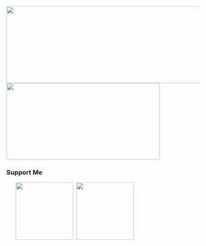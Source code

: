   <img width="600" height="200" src="https://github-readme-stats.vercel.app/api?username=arxari&show_icons=true&theme=vision-friendly-dark">
  <img width="400" height="200" src="https://github-readme-stats.vercel.app/api/top-langs/?username=arxari&size_weight=0.0005&count_weight=0.3&layout=compact&theme=vision-friendly-dark">
</p>

### Support Me

<ul style="list-style-type: none; margin: 0;">

<li style="display: inline-block; margin-right: 0.25rem;"><a href="https://www.buymeacoffee.com/arxari"><img src="https://cdn.buymeacoffee.com/buttons/v2/default-yellow.png" width="150"/></a></li>

<li style="display: inline-block; margin-right: 0.25rem;"><a href="https://www.ko-fi.com/arxari"><img src="https://storage.ko-fi.com/cdn/kofi2.png?v=3" width="150"/></a></li>

</ul>
